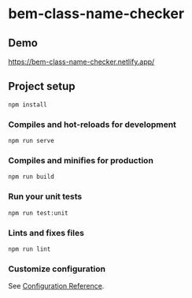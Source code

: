 # bem-class-name-checker  
 
 ## Demo
 https://bem-class-name-checker.netlify.app/
  
## Project setup  
```  
npm install  
```  
  
### Compiles and hot-reloads for development  
```  
npm run serve  
```  
  
### Compiles and minifies for production  
```  
npm run build  
```  
  
### Run your unit tests  
```  
npm run test:unit  
```  
  
### Lints and fixes files  
```  
npm run lint  
```  
  
### Customize configuration  
See [Configuration Reference](https://cli.vuejs.org/config/).
